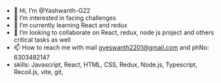 - 👋 Hi, I’m @Yashwanth-G22
- 👀 I’m interested in facing challenges
- 🌱 I’m currently learning React and redux
- 💞️ I’m looking to collaborate on React, redux, node js project and others critical tasks as well 
- 📫 How to reach me with mail gyeswanth2201@gmail.com and phNo: 6303482147
- skills: Javascript, React, HTML, CSS, Redux, Node.js, Typescript, Recoil.js, vite, git, 
